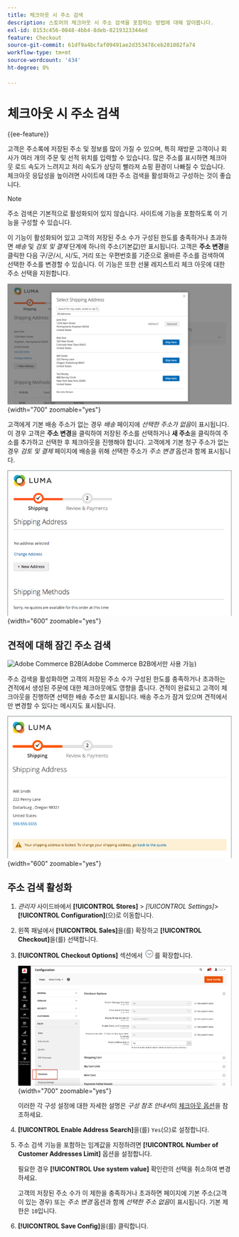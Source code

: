 ```yaml
---
title: 체크아웃 시 주소 검색
description: 스토어의 체크아웃 시 주소 검색을 포함하는 방법에 대해 알아봅니다.
exl-id: 8153c456-0848-4bb4-8deb-8219323344ed
feature: Checkout
source-git-commit: 61df9a4bcfaf09491ae2d353478ceb281082fa74
workflow-type: tm+mt
source-wordcount: '434'
ht-degree: 0%

---
```


# 체크아웃 시 주소 검색

{{ee-feature}}

고객은 주소록에 저장된 주소 및 정보를 많이 가질 수 있으며, 특히 재방문 고객이나 회사가 여러 개의 주문 및 선적 위치를 입력할 수 있습니다. 많은 주소를 표시하면 체크아웃 로드 속도가 느려지고 처리 속도가 상당히 빨라져 쇼핑 환경이 나빠질 수 있습니다. 체크아웃 응답성을 높이려면 사이트에 대한 주소 검색을 활성화하고 구성하는 것이 좋습니다.

>[!NOTE]
>
>주소 검색은 기본적으로 활성화되어 있지 않습니다. 사이트에 기능을 포함하도록 이 기능을 구성할 수 있습니다.

이 기능이 활성화되어 있고 고객의 저장된 주소 수가 구성된 한도를 충족하거나 초과하면 _배송_ 및 _검토 및 결제_ 단계에 하나의 주소(기본값)만 표시됩니다. 고객은 **주소 변경**&#x200B;을 클릭한 다음 구/군/시, 시/도, 거리 또는 우편번호를 기준으로 올바른 주소를 검색하여 선택한 주소를 변경할 수 있습니다. 이 기능은 또한 선물 레지스트리 체크 아웃에 대한 주소 선택을 지원합니다.

![저장된 배송 주소가 표시된 체크아웃](./assets/storefront-checkout-address-search.png){width="700" zoomable="yes"}

고객에게 기본 배송 주소가 없는 경우 _배송_ 페이지에 _선택한 주소가 없음_&#x200B;이 표시됩니다. 이 경우 고객은 **주소 변경**&#x200B;을 클릭하여 저장된 주소를 선택하거나 **새 주소**&#x200B;을 클릭하여 주소를 추가하고 선택한 후 체크아웃을 진행해야 합니다. 고객에게 기본 청구 주소가 없는 경우 _검토 및 결제_ 페이지에 배송을 위해 선택한 주소가 _주소 변경_ 옵션과 함께 표시됩니다.

![선택한 주소가 없는 체크아웃](./assets/storefront-checkout-address-search-no-default.png){width="600" zoomable="yes"}

## 견적에 대해 잠긴 주소 검색

![Adobe Commerce B2B](../assets/b2b.svg)(Adobe Commerce B2B에서만 사용 가능)

주소 검색을 활성화하면 고객의 저장된 주소 수가 구성된 한도를 충족하거나 초과하는 견적에서 생성된 주문에 대한 체크아웃에도 영향을 줍니다. 견적이 완료되고 고객이 체크아웃을 진행하면 선택한 배송 주소만 표시됩니다. 배송 주소가 잠겨 있으며 견적에서만 변경할 수 있다는 메시지도 표시됩니다.

![견적에 대해 배송 주소 잠김](./assets/quote-checkout-shipping-address-locked.png){width="600" zoomable="yes"}

## 주소 검색 활성화

1. _관리자_ 사이드바에서 **[!UICONTROL Stores]** > _[!UICONTROL Settings]_>**[!UICONTROL Configuration]**(으)로 이동합니다.

1. 왼쪽 패널에서 **[!UICONTROL Sales]**&#x200B;을(를) 확장하고 **[!UICONTROL Checkout]**&#x200B;을(를) 선택합니다.

1. **[!UICONTROL Checkout Options]** 섹션에서 ![확장 선택기](../assets/icon-display-expand.png)를 확장합니다.

   ![구성 - 체크 아웃 옵션](./assets/checkout-checkout-options.png){width="700" zoomable="yes"}

   이러한 각 구성 설정에 대한 자세한 설명은 _구성 참조 안내서_&#x200B;의 [체크아웃 옵션](../configuration-reference/sales/checkout.md#checkout-options)을 참조하세요.

1. **[!UICONTROL Enable Address Search]**&#x200B;을(를) `Yes`(으)로 설정합니다.

1. 주소 검색 기능을 포함하는 임계값을 지정하려면 **[!UICONTROL Number of Customer Addresses Limit]** 옵션을 설정합니다.

   필요한 경우 **[!UICONTROL Use system value]** 확인란의 선택을 취소하여 변경하세요.

   고객의 저장된 주소 수가 이 제한을 충족하거나 초과하면 페이지에 기본 주소(고객이 있는 경우) 또는 _주소 변경_ 옵션과 함께 _선택한 주소 없음_&#x200B;이 표시됩니다. 기본 제한은 `10`입니다.

1. **[!UICONTROL Save Config]**&#x200B;을(를) 클릭합니다.
